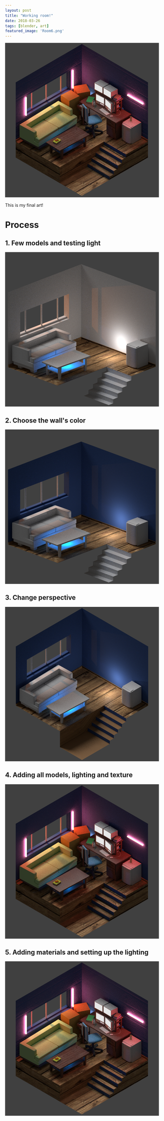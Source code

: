 ```yaml
---
layout: post
title: "Working room!"
date: 2018-03-26
tags: [blender, art]
featured_image: 'Room6.png'
---
```

![Complete](/assets/images/Room6.png)
<!--excerpt.start-->

This is my final art!
<!--excerpt.end-->
# **Process**
## 1. Few models and testing light
![stage 1](/assets/images/Room2.png)

## 2. Choose the wall's color
![stage 2](/assets/images/Room3.png)

## 3. Change perspective
![stage 3](/assets/images/Room4.png)

## 4. Adding all models, lighting and texture
![stage 4](/assets/images/Room5.png)

## 5. Adding materials and setting up the lighting
![stage final](/assets/images/Room6.png)

